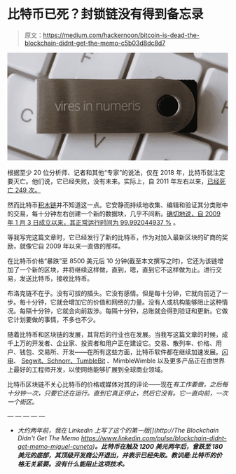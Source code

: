 # 比特币已死？封锁链没有得到备忘录

> 原文：<https://medium.com/hackernoon/bitcoin-is-dead-the-blockchain-didnt-get-the-memo-c5b03d8dc8d7>

![](img/e0d60d05419d71f23db3f247e264fe98.png)

根据至少 20 位分析师、记者和其他“专家”的说法，仅在 2018 年，比特币就注定要灭亡。他们说，它已经失败，没有未来。实际上，自 2011 年左右以来，[已经死亡 249 次。](https://99bitcoins.com/bitcoinobituaries/)

然而比特币[积木链](https://hackernoon.com/tagged/blockchain)并不知道这一点。它安静而持续地收集、编辑和验证其分类账中的交易，每十分钟左右创建一个新的数据块，几乎不间断。[确切地说，自 2009 年 1 月 3 日成立以来，其正常运行时间为 99.992044937 %](http://bitcoinuptime.com/) 。

等我写完这篇文章时，它已经发行了新的比特币，作为对加入最新区块的矿商的奖励，就像它自 2009 年以来一直做的那样。

在比特币价格“暴跌”至 8500 美元后 10 分钟(截至本文撰写之时)，它还为该链增加了一个新的区块，并将继续这样做，直到，嗯，直到它不这样做为止。进行交易，发送比特币，接收比特币。

布洛克链不在乎。没有可拔的插头。它没有感情。但是每十分钟，它就向前迈了一步。每十分钟，它就会增加它的价值和网络的力量。没有人或机构能够阻止这种情况。每隔十分钟，它就会向前跋涉。每隔十分钟，总账就会得到验证和更新。它做它计划要做的事情，不多也不少。

随着比特币和区块链的发展，其背后的行业也在发展。当我写这篇文章的时候，成千上万的开发者、企业家、投资者和用户正在建设它。交易、散列率、价格、用户、钱包、交易所、开发——在所有这些方面，比特币软件都在继续加速发展。[闪电](https://decentralize.today/struck-by-lightning-bitcoins-true-killer-app-491092574cd8)、 [Segwit、Schnorr、TumbleBit](https://bitcoinmagazine.com/articles/keep-eye-out-these-bitcoins-tech-trends-2018/) 、MimbleWimble 以及更多产品正在由世界上最好的工程师开发，以使网络能够扩展到全球商业领域。

比特币区块链不关心比特币的价格或媒体对其的评论——现在*有工作要做，之后每十分钟一次，只要它还在运行。直到它真正停止，然后它没有。它一直向前，一次一个街区。*

*— — — — —*

*   *大约两年前，我在 Linkedin 上写了这个的第一版[](http://The Blockchain Didn't Get The Memo
    https://www.linkedin.com/pulse/blockchain-didnt-get-memo-miguel-cuneta)**。比特币在触及 1200 美元两年后，曾跌至 180 美元的底部，其顶级开发商公开退出，并表示已经失败。教训是:比特币的价格无关紧要。没有什么能阻止这项技术。***